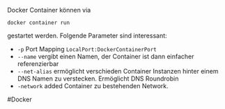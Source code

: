 
Docker Container können via

```
docker container run
```

gestartet werden. Folgende Parameter sind interessant:

- `-p` Port Mapping `LocalPort:DockerContainerPort`
- `--name` vergibt einen Namen, der Container ist dann einfacher referenzierbar
- `--net-alias` ermöglicht verschieden Container Instanzen hinter einem DNS Namen zu verstecken. Ermöglicht DNS Roundrobin
- `-network` added Container zu bestehenden Network.

#Docker 